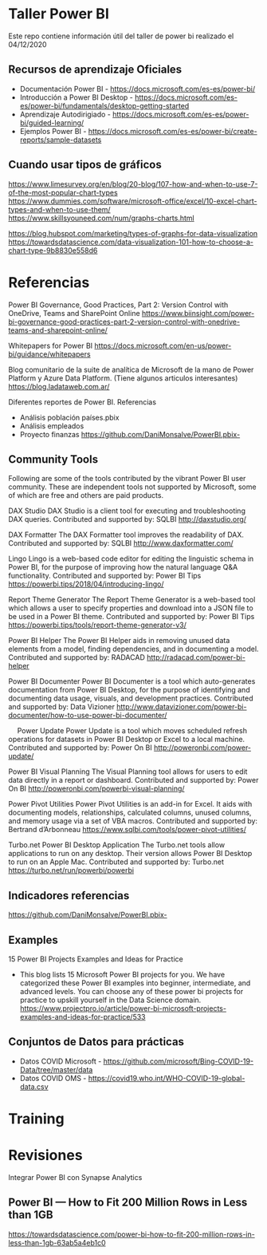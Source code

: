 # Taller Power BI
Este repo contiene información útil del taller de power bi realizado el 04/12/2020 

## Recursos de aprendizaje Oficiales 
* Documentación Power BI - https://docs.microsoft.com/es-es/power-bi/
* Introducción a Power BI Desktop - https://docs.microsoft.com/es-es/power-bi/fundamentals/desktop-getting-started
* Aprendizaje Autodirigiado - https://docs.microsoft.com/es-es/power-bi/guided-learning/
* Ejemplos Power BI - https://docs.microsoft.com/es-es/power-bi/create-reports/sample-datasets

## Cuando usar tipos de gráficos
https://www.limesurvey.org/en/blog/20-blog/107-how-and-when-to-use-7-of-the-most-popular-chart-types
https://www.dummies.com/software/microsoft-office/excel/10-excel-chart-types-and-when-to-use-them/
https://www.skillsyouneed.com/num/graphs-charts.html

https://blog.hubspot.com/marketing/types-of-graphs-for-data-visualization
https://towardsdatascience.com/data-visualization-101-how-to-choose-a-chart-type-9b8830e558d6




# Referencias

Power BI Governance, Good Practices, Part 2: Version Control with OneDrive, Teams and SharePoint Online
https://www.biinsight.com/power-bi-governance-good-practices-part-2-version-control-with-onedrive-teams-and-sharepoint-online/

Whitepapers for Power BI
https://docs.microsoft.com/en-us/power-bi/guidance/whitepapers



Blog comunitario de la suite de analítica de Microsoft de la mano de Power Platform y Azure Data Platform.  (Tiene algunos articulos interesantes)
https://blog.ladataweb.com.ar/


Diferentes reportes de Power BI. Referencias
- Análisis población países.pbix 
- Análisis empleados
- Proyecto finanzas
https://github.com/DaniMonsalve/PowerBI.pbix-


## Community Tools

Following are some of the tools contributed by the vibrant Power BI user community. These are independent tools not supported by Microsoft, some of which are free and others are paid products.

DAX Studio
DAX Studio is a client tool for executing and troubleshooting DAX queries. 
Contributed and supported by: SQLBI
http://daxstudio.org/ 

DAX Formatter
The DAX Formatter tool improves the readability of DAX.
Contributed and supported by: SQLBI
http://www.daxformatter.com/ 

Lingo
Lingo is a web-based code editor for editing the linguistic schema in Power BI, for the purpose of improving how the natural language Q&A functionality.
Contributed and supported by: Power BI Tips
https://powerbi.tips/2018/04/introducing-lingo/ 

Report Theme Generator
The Report Theme Generator is a web-based tool which allows a user to specify properties and download into a JSON file to be used in a Power BI theme.
Contributed and supported by: Power BI Tips
https://powerbi.tips/tools/report-theme-generator-v3/ 

Power BI Helper
The Power BI Helper aids in removing unused data elements from a model, finding dependencies, and in documenting a model.  
Contributed and supported by: RADACAD
http://radacad.com/power-bi-helper 

Power BI Documenter
Power BI Documenter is a tool which auto-generates documentation from Power BI Desktop, for the purpose of identifying and documenting data usage, visuals, and development practices.
Contributed and supported by: Data Vizioner
http://www.datavizioner.com/power-bi-documenter/how-to-use-power-bi-documenter/ 

 
Power Update
Power Update is a tool which moves scheduled refresh operations for datasets in Power BI Desktop or Excel to a local machine.
Contributed and supported by: Power On BI
http://poweronbi.com/power-update/  

Power BI Visual Planning
The Visual Planning tool allows for users to edit data directly in a report or dashboard. 
Contributed and supported by: Power On BI
http://poweronbi.com/powerbi-visual-planning/ 

Power Pivot Utilities
Power Pivot Utilities is an add-in for Excel. It aids with documenting models, relationships, calculated columns, unused columns, and memory usage via a set of VBA macros.
Contributed and supported by: Bertrand d’Arbonneau
https://www.sqlbi.com/tools/power-pivot-utilities/ 

Turbo.net Power BI Desktop Application
The Turbo.net tools allow applications to run on any desktop. Their version allows Power BI Desktop to run on an Apple Mac.
Contributed and supported by: Turbo.net
https://turbo.net/run/powerbi/powerbi



## Indicadores referencias


https://github.com/DaniMonsalve/PowerBI.pbix- 


## Examples

15 Power BI Projects Examples and Ideas for Practice
- This blog lists 15 Microsoft Power BI projects for you. We have categorized these Power BI examples into beginner, intermediate, and advanced levels. You can choose any of these power bi projects for practice to upskill yourself in the Data Science domain. 
https://www.projectpro.io/article/power-bi-microsoft-projects-examples-and-ideas-for-practice/533


## Conjuntos de Datos para prácticas

- Datos COVID Microsoft - https://github.com/microsoft/Bing-COVID-19-Data/tree/master/data
- Datos COVID OMS - https://covid19.who.int/WHO-COVID-19-global-data.csv
 
 
# Training


# Revisiones

Integrar Power BI con Synapse Analytics



Power BI — How to Fit 200 Million Rows in Less than 1GB
- 
https://towardsdatascience.com/power-bi-how-to-fit-200-million-rows-in-less-than-1gb-63ab5a4eb1c0